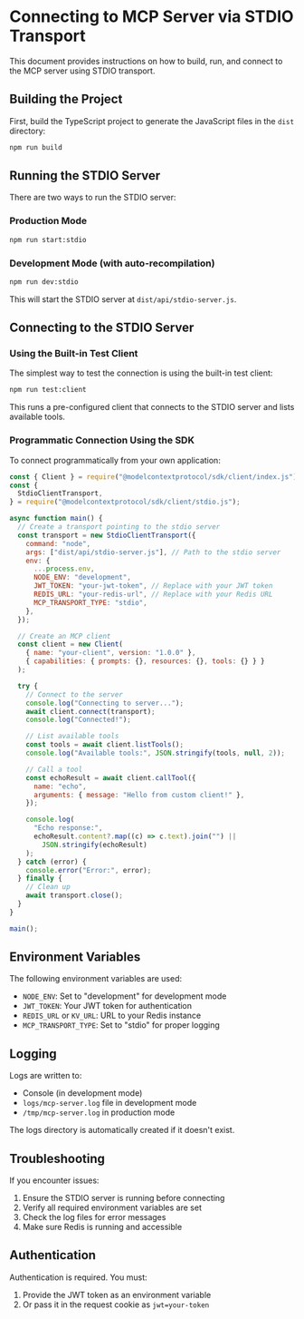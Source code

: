 # Connecting to MCP Server via STDIO Transport

This document provides instructions on how to build, run, and connect to the MCP server using STDIO transport.

## Building the Project

First, build the TypeScript project to generate the JavaScript files in the `dist` directory:

```bash
npm run build
```

## Running the STDIO Server

There are two ways to run the STDIO server:

### Production Mode

```bash
npm run start:stdio
```

### Development Mode (with auto-recompilation)

```bash
npm run dev:stdio
```

This will start the STDIO server at `dist/api/stdio-server.js`.

## Connecting to the STDIO Server

### Using the Built-in Test Client

The simplest way to test the connection is using the built-in test client:

```bash
npm run test:client
```

This runs a pre-configured client that connects to the STDIO server and lists available tools.

### Programmatic Connection Using the SDK

To connect programmatically from your own application:

```javascript
const { Client } = require("@modelcontextprotocol/sdk/client/index.js");
const {
  StdioClientTransport,
} = require("@modelcontextprotocol/sdk/client/stdio.js");

async function main() {
  // Create a transport pointing to the stdio server
  const transport = new StdioClientTransport({
    command: "node",
    args: ["dist/api/stdio-server.js"], // Path to the stdio server
    env: {
      ...process.env,
      NODE_ENV: "development",
      JWT_TOKEN: "your-jwt-token", // Replace with your JWT token
      REDIS_URL: "your-redis-url", // Replace with your Redis URL
      MCP_TRANSPORT_TYPE: "stdio",
    },
  });

  // Create an MCP client
  const client = new Client(
    { name: "your-client", version: "1.0.0" },
    { capabilities: { prompts: {}, resources: {}, tools: {} } }
  );

  try {
    // Connect to the server
    console.log("Connecting to server...");
    await client.connect(transport);
    console.log("Connected!");

    // List available tools
    const tools = await client.listTools();
    console.log("Available tools:", JSON.stringify(tools, null, 2));

    // Call a tool
    const echoResult = await client.callTool({
      name: "echo",
      arguments: { message: "Hello from custom client!" },
    });

    console.log(
      "Echo response:",
      echoResult.content?.map((c) => c.text).join("") ||
        JSON.stringify(echoResult)
    );
  } catch (error) {
    console.error("Error:", error);
  } finally {
    // Clean up
    await transport.close();
  }
}

main();
```

## Environment Variables

The following environment variables are used:

- `NODE_ENV`: Set to "development" for development mode
- `JWT_TOKEN`: Your JWT token for authentication
- `REDIS_URL` or `KV_URL`: URL to your Redis instance
- `MCP_TRANSPORT_TYPE`: Set to "stdio" for proper logging

## Logging

Logs are written to:

- Console (in development mode)
- `logs/mcp-server.log` file in development mode
- `/tmp/mcp-server.log` in production mode

The logs directory is automatically created if it doesn't exist.

## Troubleshooting

If you encounter issues:

1. Ensure the STDIO server is running before connecting
2. Verify all required environment variables are set
3. Check the log files for error messages
4. Make sure Redis is running and accessible

## Authentication

Authentication is required. You must:

1. Provide the JWT token as an environment variable
2. Or pass it in the request cookie as `jwt=your-token`
